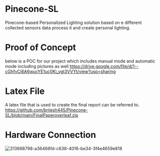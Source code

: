 # Pinecone-SL
Pinecone-based Personalized Lighting solution based on e different collected sensors data process it and create personal lighting. 

# Proof of Concept
below is a POC for our project which includes manual mode and automatic mode including pictures as well 
https://drive.google.com/file/d/1--cGhfvCi6A6wucYE1uc0Ki_vgt3VVYt/view?usp=sharing

# Latex File 
A latex file that is used to create the final report can be referred to. https://github.com/brijesh445/Pinecone-SL/blob/main/FinalPaperoverleaf.zip

# Hardware Connection 
![313668798-a36466fd-c638-4016-be34-3f4e4659e818](https://github.com/brijesh445/Pinecone-SL/assets/49690994/a69cc20a-a6d9-45b7-9445-d240c53d735e)
